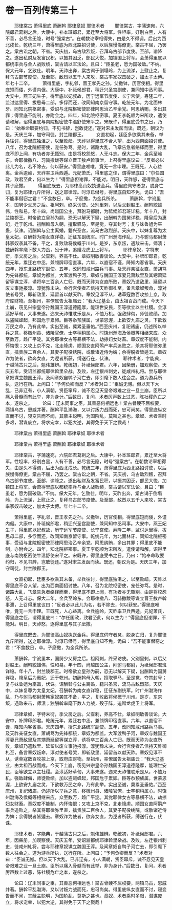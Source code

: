 # 卷一百列传第三十

　　耶律棠古 萧得里底 萧酬斡 耶律章奴 耶律术者 　　耶律棠古，字蒲速宛，六院郎君葛剌之后。大康中，补本班郎君，累迁至大将军。性坦率，好别白黑，人有不善，必尽言无隐，时号“强棠古”。在朝数论宰相得失，由是久不得调，后出为西北戍长。乾统三年，萧得里底为西北路招讨使，以后族慢侮僚吏。棠古不屈，乃罢之。棠古讼之朝，不省。天庆初，乌古敌烈叛，召拜乌古部节度使。至部，谕降之。遂出私财及发富民积，以振其困乏，部民大悦，加镇国上将军。会萧得里底以都统率兵与金人战败绩，棠古请以军法论。且曰：“臣虽老，愿为国破敌。”不纳。保大元年，乞致仕。明年，天祚出奔，棠古谒于倒塌岭，为上流涕，上慰止之，复拜乌古部节度使。及至部，敌烈以五千人来攻，棠古率家奴击破之，加太子太傅。年七十二卒。 　　萧得里底，字糺邻，晋王孝先之孙。父撒钵，历官使相。得里底短而偻，外谨内倨。大康中，补祗候郎君，稍迁兴圣宫副使，兼同知中丞司事。大安中，燕王妃生子，得里底以妃叔故，历宁远军节度使、长宁宫使。寿隆二年，监讨达里得、拔思母二部，多俘而还，改同知南京留守事。乾统元年，为北面林牙、同知北院枢密事，受诏与北院枢密使耶律阿思治乙辛余党。阿思纳贿，多出其罪；得里底不能制，亦附会之。四年，知北院枢密事。夏王李乾顺为宋所攻，遣使请和解，诏得里底与南院枢密使牛温舒使宋平之。宋既许，得里底受书之日，乃曰：“始奉命取要约归，不见书辞，岂敢徒还。”遂对宋主发函而读。既还，朝议为是。天庆三年，加守司徒，封兰陵郡王。 　　女直初起，廷臣多欲乘其未备，举兵往讨，得里底独沮之，以至败衄。天祚以得里底不合人望，出为西南面招讨使。八年，召为北院枢密使，宠任弥笃。是时，诸路大乱，飞章告急者络绎而至，得里底不即上闻，有功者亦无甄别。由是将校怨怒，人无斗志。保大二年，金兵至岭东。会耶律撒八、习骑撒跋等谋立晋王敖卢斡事泄，上召得里底议曰：“反者必以此儿为名，若不除去，何以获安。”得里底唯唯，竟无一言申理。王既死，人心益离。金兵逾岭，天祚率卫兵西遁。元妃萧氏，得里底之侄，谓得里底曰：“尔任国政，致君至此，何以生为！”得里底但谢罪，不能对。明日，天祚怒，逐得里底与其子麽撒。 　　得里底既去，为耶律高山奴执送金兵。得里底伺守者怠，脱身亡归，复为耶律九斤所得，送之耶律淳。时淳已僣号，得里底自知不免，诡曰：“吾不能事僣窃之君！”不食数日，卒。子麽撒，为金兵所杀。 　　萧酬斡，字讹里本，国舅少父房之后。祖阿剌，终采访使。父别里剌，以后父封赵王。酬斡貌雄伟，性和易。年十四，尚越国公主，拜驸马都尉，为祗候郎君班详稳。年十八，封兰陵郡王。时帝欲立皇孙为嗣，恐无以解天下疑，出酬斡为国舅详稳，降皇后为惠妃，迁于乾州。初酬斡母入朝，擅取驿马，至是觉，夺其封号；复与妹鲁姐为巫蛊，伏诛。诏酬斡与公主离婚，籍兴圣宫，流马古敌烈部。天庆中，以妹复尊为太皇太妃，召酬斡为南女直详稳，迁征东副统军。时广州渤海作乱，乃与驸马都尉萧韩家奴袭其不备，平之，复败敌将侯概于川州。是岁，东京叛，遇敌来击，师溃；独酬斡率麾下数人力战，殁于阵，追赠龙虎卫上将军。 　　耶律章奴，字特末衍，季父房之后。父查剌，养高不仕。章奴明敏善谈论。大安中，补牌印郎君。乾统元年，累迁右中丞，兼领牌印宿直事。六年，以直宿不谨，降知内客省事。天庆四年，授东北路统军副使。五年，改同知咸州路兵马事。及天祚亲征女直，萧胡笃为先锋都统，章奴为都监。大军渡鸭子河，章奴与魏国王淳妻兄萧敌里及其甥萧延留等谋立淳，诱将卒三百余人亡归。既而天祚为女直所败，章奴乃遣敌里、延留以废立事驰报淳。淳犹豫未决。会行宫使者乙信持天祚御札至，备言章奴叛命，淳对使者号哭，即斩敌里、延留首以献天祚。章奴见淳不从，诱草寇数百攻掠上京，取府库财物。至祖州，率僚属告太祖庙云：“我大辽基业，由太祖百战而成。今天下土崩，窃见兴宗皇帝孙魏国王淳道德隆厚，能理世安民，臣等欲立以主社稷。会淳适好草甸，大事未遂。迩来天祚惟耽乐是从，不恤万机。强敌肆侮，师徒败绩。加以盗贼蜂起，邦国危于累卵。臣等忝预族属，世蒙恩渥，上欲安九庙之灵，下欲救万民之命，乃有此举。实出至诚，冀累圣垂佑。”西至庆州，复祀诸庙，仍述所以举兵之意，移檄州县、诸陵官僚，士卒稍稍属心。时饶州渤海及侯概等相继来应，众至数万，趋广平淀。其党耶律女古等暴横不法，劫掠妇女财畜。章奴度不能制，内怀悔恨；又攻上京不克，北走降虏。顺国女直阿鹘产率兵追败之，杀其将耶律弥里直，擒贵族二百余人，其妻子配役绣院，或散诸近侍为婢；余得脱者皆遁去。章奴诈为使者，欲奔女直，为逻者所获，缚送行在，伏诛。 　　耶律术者，字能典，于越蒲古只之后，魁伟雄辨。乾统初，补祗候郎君。六年，因柴册，加观察使。天庆五年，受诏监都统耶律斡里朵战。及败，左迁银州刺史，徙咸州糺将。尝与耶律章奴谋立魏国王淳。及闻章奴自鸭子河亡去，即引麾下数人往会之。道为游兵所执，送行在所。上问曰：“予何负卿而反？”术者对曰：“臣诚无憾。但以天下大乱，已非辽有，小人满朝，贤臣窜斥，诚不忍见天皇帝艰难之业一旦土崩。臣所以痛入骨髓而有此举，非为身计。”后数日，复问，术者厉声数上过恶，陈社稷危亡之本，遂杀之。 　　论曰：辽末同事之臣，其善恶何相远也！棠古骨鲠不屈权要，两镇乌古，恩威并著。酬斡平乱渤海，又以讨叛力战而死，忠可尚矣。得里底纵女直而不讨，寝变告而不闻，其蔽主聪明，为国阶乱，莫斯之甚也。章奴、术者乘时多艰，潜谋废立，将求宠幸，以犯大逆，其得免于天下之戮哉！

　　耶律棠古 萧得里底 萧酬斡 耶律章奴 耶律术者

　　耶律棠古 萧得里底 萧酬斡 耶律章奴 耶律术者

　　耶律棠古，字蒲速宛，六院郎君葛剌之后。大康中，补本班郎君，累迁至大将军。性坦率，好别白黑，人有不善，必尽言无隐，时号“强棠古”。在朝数论宰相得失，由是久不得调，后出为西北戍长。乾统三年，萧得里底为西北路招讨使，以后族慢侮僚吏。棠古不屈，乃罢之。棠古讼之朝，不省。天庆初，乌古敌烈叛，召拜乌古部节度使。至部，谕降之。遂出私财及发富民积，以振其困乏，部民大悦，加镇国上将军。会萧得里底以都统率兵与金人战败绩，棠古请以军法论。且曰：“臣虽老，愿为国破敌。”不纳。保大元年，乞致仕。明年，天祚出奔，棠古谒于倒塌岭，为上流涕，上慰止之，复拜乌古部节度使。及至部，敌烈以五千人来攻，棠古率家奴击破之，加太子太傅。年七十二卒。

　　萧得里底，字糺邻，晋王孝先之孙。父撒钵，历官使相。得里底短而偻，外谨内倨。大康中，补祗候郎君，稍迁兴圣宫副使，兼同知中丞司事。大安中，燕王妃生子，得里底以妃叔故，历宁远军节度使、长宁宫使。寿隆二年，监讨达里得、拔思母二部，多俘而还，改同知南京留守事。乾统元年，为北面林牙、同知北院枢密事，受诏与北院枢密使耶律阿思治乙辛余党。阿思纳贿，多出其罪；得里底不能制，亦附会之。四年，知北院枢密事。夏王李乾顺为宋所攻，遣使请和解，诏得里底与南院枢密使牛温舒使宋平之。宋既许，得里底受书之日，乃曰：“始奉命取要约归，不见书辞，岂敢徒还。”遂对宋主发函而读。既还，朝议为是。天庆三年，加守司徒，封兰陵郡王。

　　女直初起，廷臣多欲乘其未备，举兵往讨，得里底独沮之，以至败衄。天祚以得里底不合人望，出为西南面招讨使。八年，召为北院枢密使，宠任弥笃。是时，诸路大乱，飞章告急者络绎而至，得里底不即上闻，有功者亦无甄别。由是将校怨怒，人无斗志。保大二年，金兵至岭东。会耶律撒八、习骑撒跋等谋立晋王敖卢斡事泄，上召得里底议曰：“反者必以此儿为名，若不除去，何以获安。”得里底唯唯，竟无一言申理。王既死，人心益离。金兵逾岭，天祚率卫兵西遁。元妃萧氏，得里底之侄，谓得里底曰：“尔任国政，致君至此，何以生为！”得里底但谢罪，不能对。明日，天祚怒，逐得里底与其子麽撒。

　　得里底既去，为耶律高山奴执送金兵。得里底伺守者怠，脱身亡归，复为耶律九斤所得，送之耶律淳。时淳已僣号，得里底自知不免，诡曰：“吾不能事僣窃之君！”不食数日，卒。子麽撒，为金兵所杀。

　　萧酬斡，字讹里本，国舅少父房之后。祖阿剌，终采访使。父别里剌，以后父封赵王。酬斡貌雄伟，性和易。年十四，尚越国公主，拜驸马都尉，为祗候郎君班详稳。年十八，封兰陵郡王。时帝欲立皇孙为嗣，恐无以解天下疑，出酬斡为国舅详稳，降皇后为惠妃，迁于乾州。初酬斡母入朝，擅取驿马，至是觉，夺其封号；复与妹鲁姐为巫蛊，伏诛。诏酬斡与公主离婚，籍兴圣宫，流马古敌烈部。天庆中，以妹复尊为太皇太妃，召酬斡为南女直详稳，迁征东副统军。时广州渤海作乱，乃与驸马都尉萧韩家奴袭其不备，平之，复败敌将侯概于川州。是岁，东京叛，遇敌来击，师溃；独酬斡率麾下数人力战，殁于阵，追赠龙虎卫上将军。

　　耶律章奴，字特末衍，季父房之后。父查剌，养高不仕。章奴明敏善谈论。大安中，补牌印郎君。乾统元年，累迁右中丞，兼领牌印宿直事。六年，以直宿不谨，降知内客省事。天庆四年，授东北路统军副使。五年，改同知咸州路兵马事。及天祚亲征女直，萧胡笃为先锋都统，章奴为都监。大军渡鸭子河，章奴与魏国王淳妻兄萧敌里及其甥萧延留等谋立淳，诱将卒三百余人亡归。既而天祚为女直所败，章奴乃遣敌里、延留以废立事驰报淳。淳犹豫未决。会行宫使者乙信持天祚御札至，备言章奴叛命，淳对使者号哭，即斩敌里、延留首以献天祚。章奴见淳不从，诱草寇数百攻掠上京，取府库财物。至祖州，率僚属告太祖庙云：“我大辽基业，由太祖百战而成。今天下土崩，窃见兴宗皇帝孙魏国王淳道德隆厚，能理世安民，臣等欲立以主社稷。会淳适好草甸，大事未遂。迩来天祚惟耽乐是从，不恤万机。强敌肆侮，师徒败绩。加以盗贼蜂起，邦国危于累卵。臣等忝预族属，世蒙恩渥，上欲安九庙之灵，下欲救万民之命，乃有此举。实出至诚，冀累圣垂佑。”西至庆州，复祀诸庙，仍述所以举兵之意，移檄州县、诸陵官僚，士卒稍稍属心。时饶州渤海及侯概等相继来应，众至数万，趋广平淀。其党耶律女古等暴横不法，劫掠妇女财畜。章奴度不能制，内怀悔恨；又攻上京不克，北走降虏。顺国女直阿鹘产率兵追败之，杀其将耶律弥里直，擒贵族二百余人，其妻子配役绣院，或散诸近侍为婢；余得脱者皆遁去。章奴诈为使者，欲奔女直，为逻者所获，缚送行在，伏诛。

　　耶律术者，字能典，于越蒲古只之后，魁伟雄辨。乾统初，补祗候郎君。六年，因柴册，加观察使。天庆五年，受诏监都统耶律斡里朵战。及败，左迁银州刺史，徙咸州糺将。尝与耶律章奴谋立魏国王淳。及闻章奴自鸭子河亡去，即引麾下数人往会之。道为游兵所执，送行在所。上问曰：“予何负卿而反？”术者对曰：“臣诚无憾。但以天下大乱，已非辽有，小人满朝，贤臣窜斥，诚不忍见天皇帝艰难之业一旦土崩。臣所以痛入骨髓而有此举，非为身计。”后数日，复问，术者厉声数上过恶，陈社稷危亡之本，遂杀之。

　　论曰：辽末同事之臣，其善恶何相远也！棠古骨鲠不屈权要，两镇乌古，恩威并著。酬斡平乱渤海，又以讨叛力战而死，忠可尚矣。得里底纵女直而不讨，寝变告而不闻，其蔽主聪明，为国阶乱，莫斯之甚也。章奴、术者乘时多艰，潜谋废立，将求宠幸，以犯大逆，其得免于天下之戮哉！